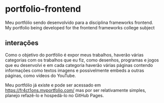 # portfolio-frontend
Meu portfólio sendo desenvolvido para a disciplina frameworks frontend.  
My portfolio being developed for the frontend frameworks college subject

## interações
Como o objetivo do portfólio é expor meus trabalhos, haverão várias categorias com os trabalhos que eu fiz, como desenhos, programas e jogos que eu desenvolvi e em cada categoria haverão várias páginas contendo informações como textos imagens e possivelmente embeds a outras páginas, como vídeos do YouTube.  
  
Meu portfólio já existe e pode ser acessado em https://fr4ct1ons.myportfolio.com/ mas por ser relativamente simples, planejo refazê-lo e hospedá-lo no GitHub Pages.
